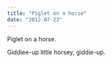 ```yaml
---
title: "Piglet on a horse"
date: "2012-07-23"
---
```


Piglet on a horse.

Giddiee-up little horsey, giddie-up.
